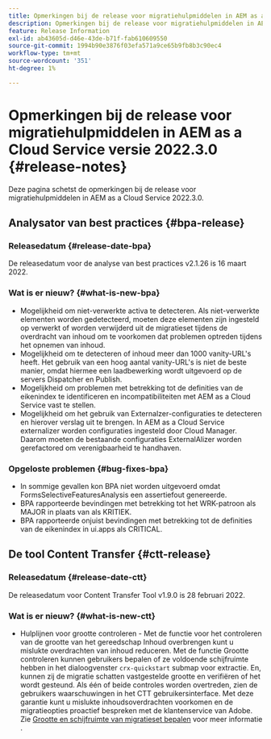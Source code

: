 ```yaml
---
title: Opmerkingen bij de release voor migratiehulpmiddelen in AEM as a Cloud Service versie 2022.3.0
description: Opmerkingen bij de release voor migratiehulpmiddelen in AEM as a Cloud Service versie 2022.3.0
feature: Release Information
exl-id: ab43605d-d46e-43de-b71f-fab610609550
source-git-commit: 1994b90e3876f03efa571a9ce65b9fb8b3c90ec4
workflow-type: tm+mt
source-wordcount: '351'
ht-degree: 1%

---
```


# Opmerkingen bij de release voor migratiehulpmiddelen in AEM as a Cloud Service versie 2022.3.0 {#release-notes}

Deze pagina schetst de opmerkingen bij de release voor migratiehulpmiddelen in AEM as a Cloud Service 2022.3.0.

## Analysator van best practices {#bpa-release}

### Releasedatum {#release-date-bpa}

De releasedatum voor de analyse van best practices v2.1.26 is 16 maart 2022.

### Wat is er nieuw? {#what-is-new-bpa}

* Mogelijkheid om niet-verwerkte activa te detecteren. Als niet-verwerkte elementen worden gedetecteerd, moeten deze elementen zijn ingesteld op verwerkt of worden verwijderd uit de migratieset tijdens de overdracht van inhoud om te voorkomen dat problemen optreden tijdens het opnemen van inhoud.
* Mogelijkheid om te detecteren of inhoud meer dan 1000 vanity-URL&#39;s heeft. Het gebruik van een hoog aantal vanity-URL&#39;s is niet de beste manier, omdat hiermee een laadbewerking wordt uitgevoerd op de servers Dispatcher en Publish.
* Mogelijkheid om problemen met betrekking tot de definities van de eikenindex te identificeren en incompatibiliteiten met AEM as a Cloud Service vast te stellen.
* Mogelijkheid om het gebruik van Externalzer-configuraties te detecteren en hierover verslag uit te brengen. In AEM as a Cloud Service externalizer worden configuraties ingesteld door Cloud Manager. Daarom moeten de bestaande configuraties ExternalAlizer worden gerefactored om verenigbaarheid te handhaven.

### Opgeloste problemen {#bug-fixes-bpa}

* In sommige gevallen kon BPA niet worden uitgevoerd omdat FormsSelectiveFeaturesAnalysis een assertiefout genereerde.
* BPA rapporteerde bevindingen met betrekking tot het WRK-patroon als MAJOR in plaats van als KRITIEK.
* BPA rapporteerde onjuist bevindingen met betrekking tot de definities van de eikenindex in ui.apps als CRITICAL.

## De tool Content Transfer {#ctt-release}

### Releasedatum {#release-date-ctt}

De releasedatum voor Content Transfer Tool v1.9.0 is 28 februari 2022.

### Wat is er nieuw? {#what-is-new-ctt}

* Hulplijnen voor grootte controleren - Met de functie voor het controleren van de grootte van het gereedschap Inhoud overbrengen kunt u mislukte overdrachten van inhoud reduceren. Met de functie Grootte controleren kunnen gebruikers bepalen of ze voldoende schijfruimte hebben in het dialoogvenster `crx-quickstart` submap voor extractie. En, kunnen zij de migratie schatten vastgestelde grootte en verifiëren of het wordt gesteund. Als één of beide controles worden overtreden, zien de gebruikers waarschuwingen in het CTT gebruikersinterface. Met deze garantie kunt u mislukte inhoudsoverdrachten voorkomen en de migratieopties proactief bespreken met de klantenservice van Adobe. Zie [Grootte en schijfruimte van migratieset bepalen](https://experienceleague.adobe.com/docs/experience-manager-cloud-service/content/migration-journey/cloud-migration/content-transfer-tool/getting-started-content-transfer-tool.html?lang=en#migration-set-size) voor meer informatie .
